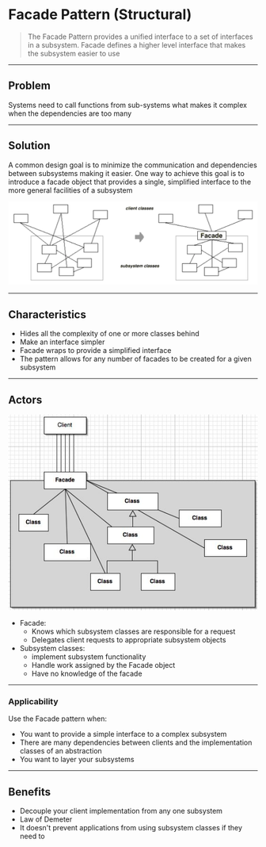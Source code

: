 # Facade Pattern (Structural)

>  The Facade Pattern provides a unified interface to a set of interfaces in a subsystem. 
Facade defines a higher level interface that makes the subsystem easier to use

---
## Problem
Systems need to call functions from sub-systems what makes it complex when the dependencies are too 
many

---
## Solution
A common design goal is to minimize the communication and dependencies between subsystems making it 
easier. One way to achieve this goal is to introduce a facade object that provides a single, 
simplified interface to the more general facilities of a subsystem

![Facade Goal](FacadeGoal.png)

---
## Characteristics
- Hides all the complexity of one or more classes behind
- Make an interface simpler
- Facade wraps to provide a simplified interface
- The pattern allows for any number of facades to be created for a given subsystem

---
## Actors

![Facade UML](facade.jpg)

- Facade: 
  - Knows which subsystem classes are responsible for a request 
  - Delegates client requests to appropriate subsystem objects
- Subsystem classes: 
  - implement subsystem functionality
  - Handle work assigned by the Facade object
  - Have no knowledge of the facade

---
### Applicability

Use the Facade pattern when:

- You want to provide a simple interface to a complex subsystem
- There are many dependencies between clients and the implementation classes of an abstraction
- You want to layer your subsystems

---
## Benefits
- Decouple your client implementation from any one subsystem
- Law of Demeter
- It doesn't prevent applications from using subsystem classes if they need to

